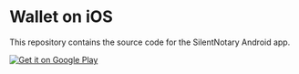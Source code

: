 #  Wallet on iOS

This repository contains the source code for the SilentNotary Android app.

[![Get it on Google Play](/images/icon-google-play.png)](https://play.google.com/store/apps/details?id=com.silentnotary)

